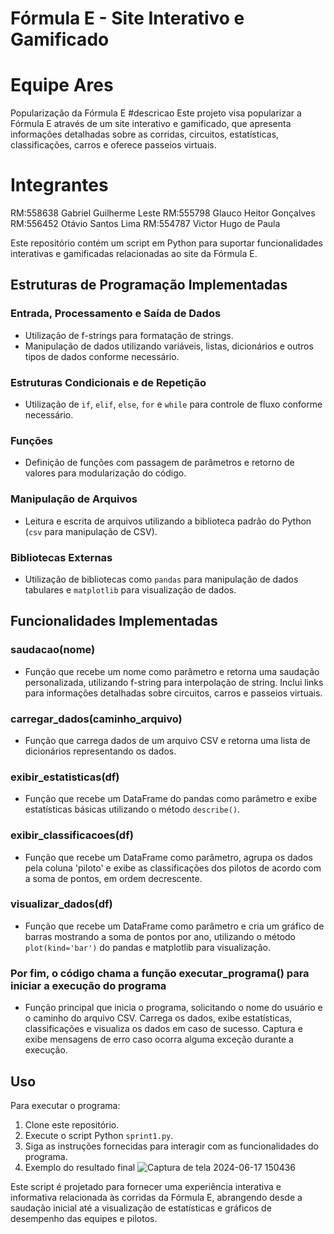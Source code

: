# Fórmula E - Site Interativo e Gamificado

# Equipe Ares
Popularização da Fórmula E
#descricao
Este projeto visa popularizar a Fórmula E através de um site interativo e gamificado, que apresenta informações detalhadas sobre as corridas, circuitos, estatísticas, classificações, carros e oferece passeios virtuais.
# Integrantes


RM:558638 Gabriel Guilherme Leste
RM:555798 Glauco Heitor Gonçalves
RM:556452 Otávio Santos Lima
RM:554787 Victor Hugo de Paula


Este repositório contém um script em Python para suportar funcionalidades interativas e gamificadas relacionadas ao site da Fórmula E.

## Estruturas de Programação Implementadas

### Entrada, Processamento e Saída de Dados

- Utilização de f-strings para formatação de strings.
- Manipulação de dados utilizando variáveis, listas, dicionários e outros tipos de dados conforme necessário.

### Estruturas Condicionais e de Repetição

- Utilização de `if`, `elif`, `else`, `for` e `while` para controle de fluxo conforme necessário.

### Funções

- Definição de funções com passagem de parâmetros e retorno de valores para modularização do código.

### Manipulação de Arquivos

- Leitura e escrita de arquivos utilizando a biblioteca padrão do Python (`csv` para manipulação de CSV).

### Bibliotecas Externas

- Utilização de bibliotecas como `pandas` para manipulação de dados tabulares e `matplotlib` para visualização de dados.

## Funcionalidades Implementadas

### saudacao(nome)

- Função que recebe um nome como parâmetro e retorna uma saudação personalizada, utilizando f-string para interpolação de string. Inclui links para informações detalhadas sobre circuitos, carros e passeios virtuais.

### carregar_dados(caminho_arquivo)

- Função que carrega dados de um arquivo CSV e retorna uma lista de dicionários representando os dados.

### exibir_estatisticas(df)

- Função que recebe um DataFrame do pandas como parâmetro e exibe estatísticas básicas utilizando o método `describe()`.

### exibir_classificacoes(df)

- Função que recebe um DataFrame como parâmetro, agrupa os dados pela coluna 'piloto' e exibe as classificações dos pilotos de acordo com a soma de pontos, em ordem decrescente.

### visualizar_dados(df)

- Função que recebe um DataFrame como parâmetro e cria um gráfico de barras mostrando a soma de pontos por ano, utilizando o método `plot(kind='bar')` do pandas e matplotlib para visualização.

### Por fim, o código chama a função executar_programa() para iniciar a execução do programa

- Função principal que inicia o programa, solicitando o nome do usuário e o caminho do arquivo CSV. Carrega os dados, exibe estatísticas, classificações e visualiza os dados em caso de sucesso. Captura e exibe mensagens de erro caso ocorra alguma exceção durante a execução.

## Uso

Para executar o programa:
1. Clone este repositório.
2. Execute o script Python `sprint1.py`.
3. Siga as instruções fornecidas para interagir com as funcionalidades do programa.
4. Exemplo do resultado final
   ![Captura de tela 2024-06-17 150436](https://github.com/OTAVIO48FERRAO/sprint1-python/assets/165107024/fe066c84-a137-4c8b-9ba0-58ea93d8189b)

Este script é projetado para fornecer uma experiência interativa e informativa relacionada às corridas da Fórmula E, abrangendo desde a saudação inicial até a visualização de estatísticas e gráficos de desempenho das equipes e pilotos.


